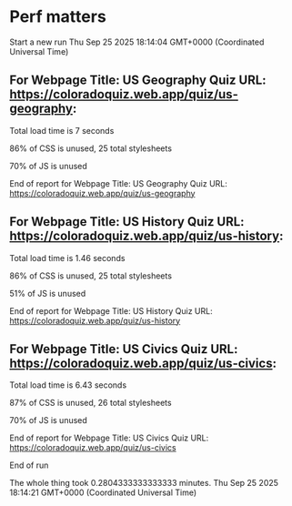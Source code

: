 # Perf matters


Start a new run
Thu Sep 25 2025 18:14:04 GMT+0000 (Coordinated Universal Time)








## For Webpage Title: US Geography Quiz URL: https://coloradoquiz.web.app/quiz/us-geography: 


Total load time is 7 seconds


86% of CSS is unused, 25 total stylesheets


70% of JS is unused


End of report for Webpage Title: US Geography Quiz URL: https://coloradoquiz.web.app/quiz/us-geography




## For Webpage Title: US History Quiz URL: https://coloradoquiz.web.app/quiz/us-history: 


Total load time is 1.46 seconds


86% of CSS is unused, 25 total stylesheets


51% of JS is unused


End of report for Webpage Title: US History Quiz URL: https://coloradoquiz.web.app/quiz/us-history




## For Webpage Title: US Civics Quiz URL: https://coloradoquiz.web.app/quiz/us-civics: 


Total load time is 6.43 seconds


87% of CSS is unused, 26 total stylesheets


70% of JS is unused


End of report for Webpage Title: US Civics Quiz URL: https://coloradoquiz.web.app/quiz/us-civics


End of run


The whole thing took 0.2804333333333333 minutes.
Thu Sep 25 2025 18:14:21 GMT+0000 (Coordinated Universal Time)




